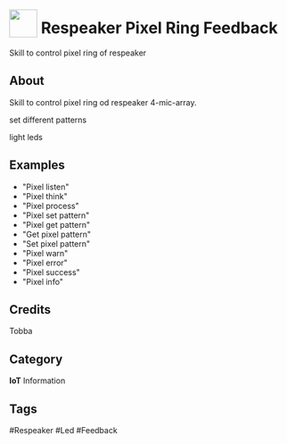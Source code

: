 # <img src="https://raw.githack.com/FortAwesome/Font-Awesome/master/svgs/solid/spinner.svg" card_color="#E18A05" width="50" height="50" style="vertical-align:bottom"/> Respeaker Pixel Ring Feedback
Skill to control pixel ring of respeaker

## About
Skill to control pixel ring od respeaker 4-mic-array.

set different patterns

light leds

## Examples
* "Pixel listen"
* "Pixel think"
* "Pixel process"
* "Pixel set pattern"
* "Pixel get pattern"
* "Get pixel pattern"
* "Set pixel pattern"
* "Pixel warn"
* "Pixel error"
* "Pixel success"
* "Pixel info"

## Credits
Tobba

## Category
**IoT**
Information

## Tags
#Respeaker
#Led
#Feedback

